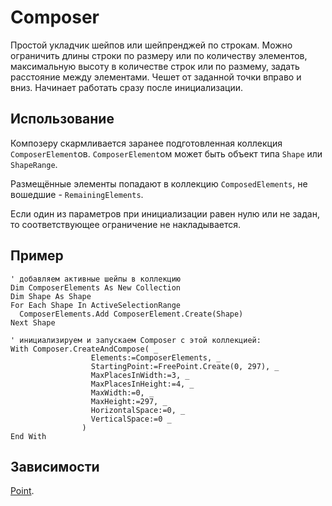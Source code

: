 # Composer

Простой укладчик шейпов или шейпренджей по строкам. Можно ограничить длины строки по размеру или по количеству элементов, максимальную высоту в количестве строк или по размему, задать расстояние между элементами. Чешет от заданной точки вправо и вниз. Начинает работать сразу после инициализации.

## Использование

Композеру скармливается заранее подготовленная коллекция `ComposerElement`ов. `ComposerElement`ом может быть объект типа `Shape` или `ShapeRange`.

Размещённые элементы попадают в коллекцию `ComposedElements`, не вошедшие - `RemainingElements`.

Если один из параметров при инициализации равен нулю или не задан, то соответствующее ограничение не накладывается.

## Пример

```VBA
' добавляем активные шейпы в коллекцию
Dim ComposerElements As New Collection
Dim Shape As Shape
For Each Shape In ActiveSelectionRange
  ComposerElements.Add ComposerElement.Create(Shape)
Next Shape

' инициализируем и запускаем Composer с этой коллекцией:
With Composer.CreateAndCompose( _
                  Elements:=ComposerElements, _
                  StartingPoint:=FreePoint.Create(0, 297), _
                  MaxPlacesInWidth:=3, _
                  MaxPlacesInHeight:=4, _
                  MaxWidth:=0, _
                  MaxHeight:=297, _
                  HorizontalSpace:=0, _
                  VerticalSpace:=0 _
                )
End With
```

## Зависимости

[Point](../Point).